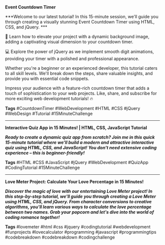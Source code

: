 **Event Countdown Timer**


***Welcome to our latest tutorial! In this 15-minute session, we'll guide you through creating a visually stunning Event Countdown Timer using HTML, CSS, and jQuery. ***

🎨 Learn how to elevate your project with a dynamic background image, adding a captivating visual dimension to your countdown timer.

💻 Explore the power of jQuery as we implement smooth digit animations, providing your timer with a polished and professional appearance.

Whether you're a beginner or an experienced developer, this tutorial caters to all skill levels. We'll break down the steps, share valuable insights, and provide you with essential code snippets.

Impress your audience with a feature-rich countdown timer that adds a touch of sophistication to your web projects. Like, share, and subscribe for more exciting web development tutorials! 🔥

**Tags**
#CountdownTimer #WebDevelopment #HTML #CSS #jQuery #WebDesign #Tutorial #15MinuteChallenge

-------------------------------------------------------
**Interactive Quiz App in 15 Minutes! | HTML, CSS, JavaScript Tutorial**

***Ready to create a dynamic quiz app from scratch? Join me in this quick 15-minute tutorial where we'll build a modern and attractive interactive quiz using HTML, CSS, and JavaScript! You don't need extensive coding experience – this is beginner-friendly!***

**Tags**
#HTML #CSS #JavaScript #jQuery #WebDevelopment #QuizApp #CodingTutorial #15MinuteChallenge

-------------------------------------------------------
**Love Meter Project: Calculate Your Love Percentage in 15 Minutes!**

***Discover the magic of love with our entertaining Love Meter project! In this step-by-step tutorial, we'll guide you through creating a Love Meter using HTML, CSS, and jQuery. From character conversions to creative algorithms, you'll learn various ways to calculate the love percentage between two names. Grab your popcorn and let's dive into the world of coding romance together!***

**Tags**
#lovemeter #html  #css  #jquery  #codingtutorial  #webdevelopment  #funprojects  #lovecalculator #programming #javascript #programmingtips #codebreakdown #codebreakdown #codingchallenge 
